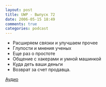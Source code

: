 ```yaml
---
layout: post
title: UWP - Выпуск 72
date: 2006-05-15 18:49
comments: true
categories: podcast
---
```


- Расширяем связки и улучшаем прочее
- Глупости и мнения ученых
- Еще раз о простоте
- Общение с хакерами и умной машинкой
- Куда деть ваши деньги
- Возврат за счет продавца.

[Аудио](https://podcast.umputun.com/media/ump_podcast72.mp3)
<audio src="https://podcast.umputun.com/media/ump_podcast72.mp3" preload="none">
